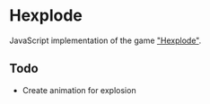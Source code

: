
# Hexplode

JavaScript implementation of the game
["Hexplode"](https://en.wikipedia.org/wiki/Hexplode).

## Todo

* Create animation for explosion

